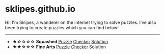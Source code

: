 # sklipes.github.io
Hi! I'm Sklipes, a wanderer on the internet trying to solve puzzles. I've also been trying to create puzzles which you can find below!

---

* ★☆☆☆☆ **Squashed** [Puzzle](https://sklipes.github.io/puzzle/squashed)  [Checker](https://www.callingit.in/1/#Qswu6/aoC3HUFA/C-B9VYwkatRpFTPFILoOhE0msvwSo1Txhc-U3F1YXNoZWQ=) [Solution](https://sklipes.github.io/solution/squashed)
* ★★☆☆☆ **Fine Arts** [Puzzle](https://sklipes.github.io/puzzle/finearts) [Checker](https://www.callingit.in/1/#9Gv/mpscNiHUbKQd-UbLoV2JH2pa9W2r1we5+P9onbIoREbWl-RmluZSBBcnRz) Solution
